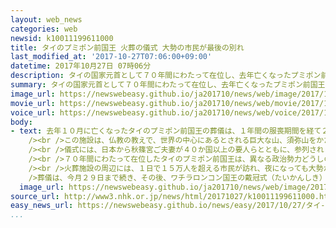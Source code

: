 ```yaml
---
layout: web_news
categories: web
newsid: k10011199611000
title: タイのプミポン前国王 火葬の儀式 大勢の市民が最後の別れ
last_modified_at: '2017-10-27T07:06:00+09:00'
datetime: 2017年10月27日 07時06分
description: タイの国家元首として７０年間にわたって在位し、去年亡くなったプミポン前国王の火葬の儀式が行われ、大勢の市民が最後の別れを惜しみました。
summary: タイの国家元首として７０年間にわたって在位し、去年亡くなったプミポン前国王の火葬の儀式が行われ、大勢の市民が最後の別れを惜しみました。
image_url: https://newswebeasy.github.io/ja201710/news/web/image/2017/10/27/K10011199611_1710270657_1710270733_01_02.jpg
movie_url: https://newswebeasy.github.io/ja201710/news/web/movie/2017/10/27/k10011199611_201710271012_201710271021.mp4
voice_url: https://newswebeasy.github.io/ja201710/news/web/voice/2017/10/27/k10011199611_201710271012_201710271021.mp3
body:
- text: 去年１０月に亡くなったタイのプミポン前国王の葬儀は、１年間の服喪期間を経て２５日からはじまり、２６日夜、火葬の儀式が、王宮前広場に作られた火葬施設で行われました。<br
    /><br />この施設は、仏教の教えで、世界の中心にあるとされる巨大な山、須弥山をかたどった高さが５０メートル以上ある建物で、９か月かけて建設されました。<br
    /><br />儀式には、日本から秋篠宮ご夫妻が４０か国以上の要人らとともに、参列されました。<br /><br />前国王の遺体は、参列者による献花が終わったあとの２６日午後１０時ごろ、日本時間の２７日午前零時ごろ、前国王の息子で後継者のワチラロンコン国王などが見守る中、だびに付されました。<br
    /><br />７０年間にわたって在位したタイのプミポン前国王は、異なる政治勢力どうしの対立をみずから収めるなど、国の安定の要として国民から絶大な尊敬を集めてきました。<br
    /><br />火葬施設の周辺には、１日で１５万人を超える市民が訪れ、夜になっても大勢がその場にとどまり、前国王との最後の別れを惜しんでいました。<br /><br
    />葬儀は、今月２９日まで続き、その後、ワチラロンコン国王の戴冠式（たいかんしき）を経て、タイでは、新たな体制が本格的に始まることになります。
  image_url: https://newswebeasy.github.io/ja201710/news/web/image/2017/10/27/K10011199611_1710271012_1710271021_01_04.jpg
source_url: http://www3.nhk.or.jp/news/html/20171027/k10011199611000.html
easy_news_url: https://newswebeasy.github.io/news/easy/2017/10/27/タイ-去年亡くなったプミポン国王のお葬式
...
```


